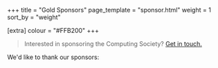 +++
title = "Gold Sponsors"
page_template = "sponsor.html"
weight = 1
sort_by = "weight"

[extra]
colour = "#FFB200"
+++

> Interested in sponsoring the Computing Society? [Get in touch.](@/exec/_index.md)

We'd like to thank our sponsors: